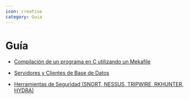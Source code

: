 ```yaml
---
icon: creative
category: Guia
---
```


# Guía

- [Compilación de un programa en C utilizando un Mekafile](makefile.md)

- [Servidores y Clientes de Base de Datos](ABD.md)

- [Herramientas de Seguridad (SNORT, NESSUS, TRIPWIRE, RKHUNTER, HYDRA)](https://www.dropbox.com/s/84gl6ea0ls0xksy/Plantilla%20Trabajo%20Grupal%201.pdf?dl=0)